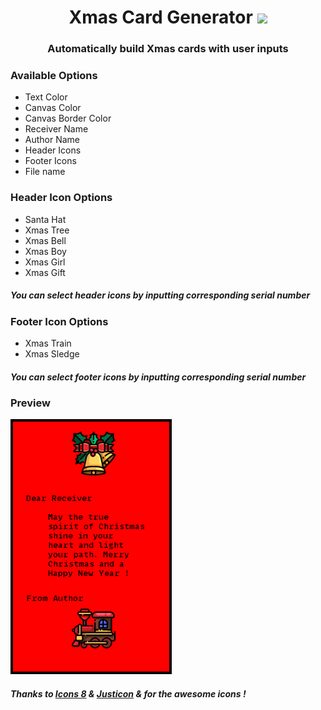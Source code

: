 <h1 align="center">Xmas Card Generator
<img src="https://img.icons8.com/color/25/000000/christmas-star.png"/>
</h1>

<h3 align="center">Automatically build Xmas cards with user inputs </h3>

<h3> Available Options </h3>
<ul>
<li>Text Color</li>
<li>Canvas Color</li>
<li>Canvas Border Color</li>
<li>Receiver Name</li>
<li>Author Name</li>
<li>Header Icons</li>
<li>Footer Icons</li>
<li>File name </li>
</ul>

<h3> Header Icon Options </h3>
<ul>
<li>Santa Hat</li>
<li>Xmas Tree</li>
<li>Xmas Bell</li>
<li>Xmas Boy</li>
<li>Xmas Girl</li>
<li>Xmas Gift</li>
</ul>
<h5><b>You can select header icons by inputting corresponding serial number</b></h5>

<h3> Footer Icon Options </h3>
<ul>
<li>Xmas Train</li>
<li>Xmas Sledge</li>
</ul>
<h5><b>You can select footer icons by inputting corresponding serial number</b></h5>

<h3> Preview </h3>
<p><img src="preview.png"></p>
<h5> <p>Thanks to <a href="https://icons8.com">Icons 8</a> &amp; <a href="https://icons8.com/icons/authors/3kSkbuAyjUdG/justicon">Justicon</a> &amp;  for the awesome icons ! </p> </h5>
